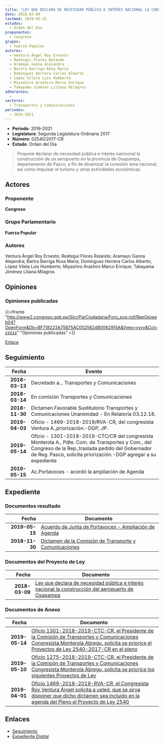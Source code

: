 ```yaml
---
title: "LEY QUE DECLARA DE NECESIDAD PÚBLICA E INTERÉS NACIONAL LA CONSTRUCCIÓN DEL AEROPUERTO DE OXAPAMPA"
date: 2018-03-09
lastmod: 2019-05-15
estados: 
  - Orden del Día
proponentes: 
  - Congreso
grupos: 
  - Fuerza Popular
autores: 
  - Ventura Ángel Roy Ernesto
  - Reátegui Flores Rolando
  - Aramayo Gaona Alejandra
  - Bartra Barriga Rosa María
  - Domínguez Herrera Carlos Alberto
  - López Vilela Luis Humberto
  - Miyashiro Arashiro Marco Enrique
  - Takayama Jiménez Liliana Milagros
adherentes: 
  - 
sectores: 
  - Transportes y Comunicaciones
periodos: 
  - 2016-2021
---
```


- **Periodo**: 2016-2021
- **Legislatura**: Segunda Legislatura Ordinaria 2017
- **Número**: 02540/2017-CR
- **Estado**: Orden del Día

> Propone declarar de necesidad pública e interés naciconal la construcción de un aeropuerto en la provincia de Oxapampa, departamento de Pasco, a fin de dinamizar la conexión área nacional, así como impulsar el turismo y otras actividades económicas.


## Actores

### Proponente

**Congreso**

### Grupo Parlamentario

**Fuerza Popular**

### Autores

Ventura Ángel Roy Ernesto; Reátegui Flores Rolando; Aramayo Gaona Alejandra; Bartra Barriga Rosa María; Domínguez Herrera Carlos Alberto; López Vilela Luis Humberto; Miyashiro Arashiro Marco Enrique; Takayama Jiménez Liliana Milagros


## Opiniones

### Opiniones publicadas

{{<iframe "http://www2.congreso.gob.pe/Sicr/ParCiudadana/Foro_pvp.nsf/RepOpiweb04?OpenForm&Db=BF718223A75B75AC0525824B0062915A&View=yyyy&Col=zzzzz" "Opiniones publicadas" >}}

[Enlace](http://www2.congreso.gob.pe/Sicr/ParCiudadana/Foro_pvp.nsf/RepOpiweb04?OpenForm&Db=BF718223A75B75AC0525824B0062915A&View=yyyy&Col=zzzzz)

## Seguimiento

| Fecha | Evento |
|------:|--------|
| **2018-03-13** | Decretado a... Transportes y Comunicaciones|
| **2018-03-14** | En comisión Transportes y Comunicaciones|
| **2018-11-30** | Dictamen Favorable Sustitutorio Transportes y Comunicaciones Unanimidad - En Relatoría 03.12.18.|
| **2019-04-03** | Oficio - 1469-2018-2019/RVA-CR, del congresista Ventura A.,priorización.-DGP, JP.|
| **2019-05-14** | Oficio - 1301-2018-2019-CTC/CR del congresista Monterola A., Pdte. Com. de Transportes y Com., del Congreso de la Rep.,traslada pedido del Gobernador de Reg. Pasco, solicita priorización.-DGP agregar a su expediente|
| **2019-05-15** | Ac.Portavoces - acordó la ampliación de Agenda|


## Expediente


### Documentos resultado

| Fecha | Documento |
|------:|--------|
| **2019-05-15** | [Acuerdo de Junta de Portavoces - Ampliación de Agenda](http://www.leyes.congreso.gob.pe/Documentos/2016_2021/Acuerdos/Junta_Portavoces/AJP0254020190515.pdf) |
| **2018-11-30** | [Dictamen de la Comisión de Transporte y Comunicaciones](http://www.leyes.congreso.gob.pe/Documentos/2016_2021/Dictamenes/Proyectos_de_Ley/02540DC23MAY20181130.pdf) |

### Documentos del Proyecto de Ley

| Fecha | Documento |
|------:|--------|
| **2018-03-09** | [Ley que declara de necesidad pública e interés nacional la construcción del aeropuerto de Oxapampa](http://www.leyes.congreso.gob.pe/Documentos/2016_2021/Proyectos_de_Ley_y_de_Resoluciones_Legislativas/PL0254020180309..pdf) |

### Documentos de Anexo

| Fecha | Documento |
|------:|--------|
| **2019-05-14** | [Oficio 1301-2018-2019-CTC-CR, el Presidente de la Comisión de Transportes y Comunicaciones Congresista Monterola Abregu, solicita se priorice el Proyectos de Ley 2540-2017-CR en el pleno](http://www.leyes.congreso.gob.pe/Documentos/2016_2021/Oficios/Comisiones_Ordinarias/OFICIO-1301-2018-2019-CTC-CR.pdf) |
| **2019-05-10** | [Oficio 1275-2018-2019-CTC-CR, el Presidente de la Comisión de Transportes y Comunicaciones Congresista Monterola Abregu, solicita se priorice los siguientes Proyectos de Ley](http://www.leyes.congreso.gob.pe/Documentos/2016_2021/Oficios/Comisiones_Ordinarias/OFICIO-1275-2018-2019-CTC-CR.pdf) |
| **2019-04-01** | [Oficio 1469-2018-2019-RVA-CR, el Congresista Roy Ventura Ángel solicita a usted, que se sirva disponer que dicho dictamen sea incluido en la agenda del Pleno el Proyecto de Ley 2540](http://www.leyes.congreso.gob.pe/Documentos/2016_2021/Oficios/Congresistas/OFICIO-1469-2018-2019-RVA-CR.pdf) |

## Enlaces 

- [Seguimiento](http://www2.congreso.gob.pe/Sicr/TraDocEstProc/CLProLey2016.nsf/f7fff46988ca05b1052578e100829cc7/e3254a2f240fc4ce0525824c000117e0?OpenDocument)
- [Expediente Digital](http://www2.congreso.gob.pe/Sicr/TraDocEstProc/CLProLey2016.nsf/f7fff46988ca05b1052578e100829cc7/e3254a2f240fc4ce0525824c000117e0?OpenDocument&Click=05257FB7005EB655.eb71d0cf91d8294e05256cdf006b5706/$Body/0.1C6C)
